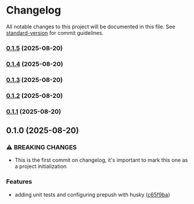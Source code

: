# Changelog

All notable changes to this project will be documented in this file. See [standard-version](https://github.com/conventional-changelog/standard-version) for commit guidelines.

### [0.1.5](https://github.com/brenno0/Movies-Series-streaming-front-end/compare/v0.1.4...v0.1.5) (2025-08-20)

### [0.1.4](https://github.com/brenno0/Movies-Series-streaming-front-end/compare/v0.1.3...v0.1.4) (2025-08-20)

### [0.1.3](https://github.com/brenno0/Movies-Series-streaming-front-end/compare/v0.1.2...v0.1.3) (2025-08-20)

### [0.1.2](https://github.com/brenno0/Movies-Series-streaming-front-end/compare/v0.1.1...v0.1.2) (2025-08-20)

### [0.1.1](https://github.com/brenno0/Movies-Series-streaming-front-end/compare/v0.1.0...v0.1.1) (2025-08-20)

## 0.1.0 (2025-08-20)


### ⚠ BREAKING CHANGES

* This is the first commit on changelog, it's important to mark this one as a project
initialization

### Features

* adding unit tests and configuring prepush with husky ([c65f9ba](https://github.com/brenno0/Movies-Series-streaming-front-end/commit/c65f9baa958840085f2533ac9e450f35d419425c))
